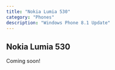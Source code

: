 ```yaml
---
title: "Nokia Lumia 530"
category: "Phones"
description: "Windows Phone 8.1 Update"
---
```


## Nokia Lumia 530

Coming soon!
